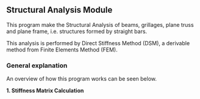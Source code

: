 ## Structural Analysis Module

This program make the Structural Analysis of beams, grillages, plane truss and plane frame, i.e. structures formed by straight bars.

This analysis is performed by Direct Stiffness Method (DSM), a derivable method from Finite Elements Method (FEM).


### General explanation

An overview of how this program works can be seen below.

**1. Stiffness Matrix Calculation**
  
